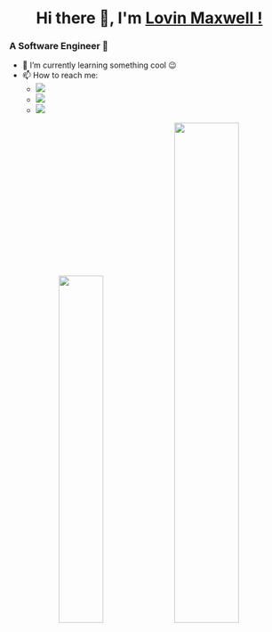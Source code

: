 <h1 align="center">
<a href="https://www.linkedin.com/in/carolgv/">  </a>Hi there 👋,
 I'm <a href="https://www.linkedin.com/in/lovin-j-maxwell/" target="_blank"> Lovin Maxwell !</a>
</h1>

<h3 align="left">
A Software Engineer 🚀
</h3>

- 🌱 I’m currently learning something cool 😉
- 📫 How to reach me:
   - <a title="Twitter" href="https://twitter.com/lovin_maxwell">
       <img src="https://img.shields.io/badge/twitter-lovin_maxwell-blue?style=flat-square&color=7A7574&labelColor=0078D7">
     </a>
   - <a title="LinkedIn" href="https://www.linkedin.com/in/lovin-j-maxwell/">
       <img src="https://img.shields.io/badge/linkedin-lovinmaxwell-blue?style=flat-square&color=7A7574&labelColor=272CBF">
     </a>
    - <a title="GitHub" href="https://github.com/lovinmaxwell/">
      <img src="https://img.shields.io/badge/github-lovinmaxwell-blue">
    </a>

<div align="center">
   <img width="40%" src="https://github-readme-stats.vercel.app/api/top-langs/?username=lovinmaxwell-alshareef&theme=dark&layout=compact" /> <img width="48%" src="https://github-readme-stats.vercel.app/api?username=lovinmaxwell-alshareef&show_icons=true&theme=dark" />
</div>
